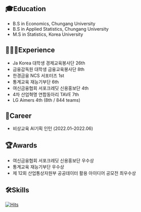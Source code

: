 ## 🎓Education
- B.S in Economics, Chungang University
- B.S in Applied Statistics, Chungang University
- M.S in Statistics, Korea University

## 👩🏻‍💻Experience
- Ja Korea 대학생 경제교육봉사단 26th
- 금융감독원 대학생 금융교육봉사단 8th
- 한경금융 NCS 서포터즈 1st
- 통계교육 재능기부단 6th
- 여신금융협회 서포크레딧 신용홍보단 4th
- 4차 산업혁명 연합동아리 TAVE 7th
- LG Aimers 4th (8th / 844 teams)
  
## 💼Career
- 비상교육 AI기획 인턴 (2022.01–2022.06)

## 🏆Awards
- 여신금융협회 서포크레딧 신용홍보단 우수상
- 통계교육 재능기부단 우수상
- 제 12회 산업통상자원부 공공데이터 활용 아이디어 공모전 최우수상

## 🛠️Skills



[![Hits](https://hits.seeyoufarm.com/api/count/incr/badge.svg?url=https%3A%2F%2Fgithub.com%2FBluemming&count_bg=%23007BFF&title_bg=%23AAA7A7&icon=github.svg&icon_color=%23E7E7E7&title=HITS&edge_flat=false)](https://hits.seeyoufarm.com)
